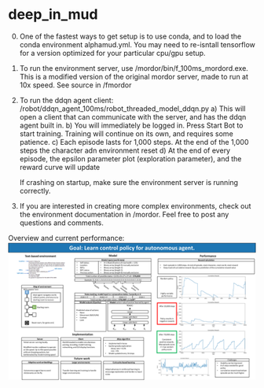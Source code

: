 # deep_in_mud

0. One of the fastest ways to get setup is to use conda, and to load the conda environment alphamud.yml. You may need to re-isntall tensorflow for a version optimized for your particular cpu/gpu setup. 
1. To run the environment server, use /mordor/bin/f_100ms_mordord.exe. This is a modified version of the original mordor server, made to run at 10x speed. See source in /fmordor
2. To run the ddqn agent client: /robot/ddqn_agent_100ms/robot_threaded_model_ddqn.py
	a) This will open a client that can communicate with the server, and has the ddqn agent built in. 
	b) You will immediately be logged in. Press Start Bot to start training. Training will continue on its own, and requires some patience. 
	c) Each episode lasts for 1,000 steps. At the end of the 1,000 steps the character adn environment reset
	d) At the end of every episode, the epsilon parameter plot (exploration parameter), and the reward curve will update

	If crashing on startup, make sure the environment server is running correctly. 
   
3. If you are interested in creating more complex environments, check out the environment documentation in /mordor. Feel free to post any questions and comments. 

Overview and current performance: 
![Screenshot](overview.png)
